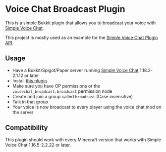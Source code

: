 # Voice Chat Broadcast Plugin

This is a simple Bukkit plugin that allows you to broadcast your voice with [Simple Voice Chat](https://www.curseforge.com/minecraft/mc-mods/simple-voice-chat).

This project is mostly used as an example for the [Simple Voice Chat Plugin API](https://github.com/henkelmax/simple-voice-chat/blob/1.18.2/api/readme.md).

## Usage

- Have a Bukkit/Spigot/Paper server running [Simple Voice Chat](https://www.curseforge.com/minecraft/mc-mods/simple-voice-chat) 1.18.2-2.1.12 or later
- Install [this plugin](https://github.com/henkelmax/voicechat-broadcast-plugin/releases)
- Make sure you have OP permissions or the `voicechat_broadcast.broadcast` permission node
- Create and join a group called `broadcast` (Case insensitive)
- Talk in that group
- Your voice is now broadcast to every player using the voice chat mod on the server

## Compatibility

This plugin should work with every Minecraft version that works with Simple Voice Chat 1.16.5-2.2.22 or later.